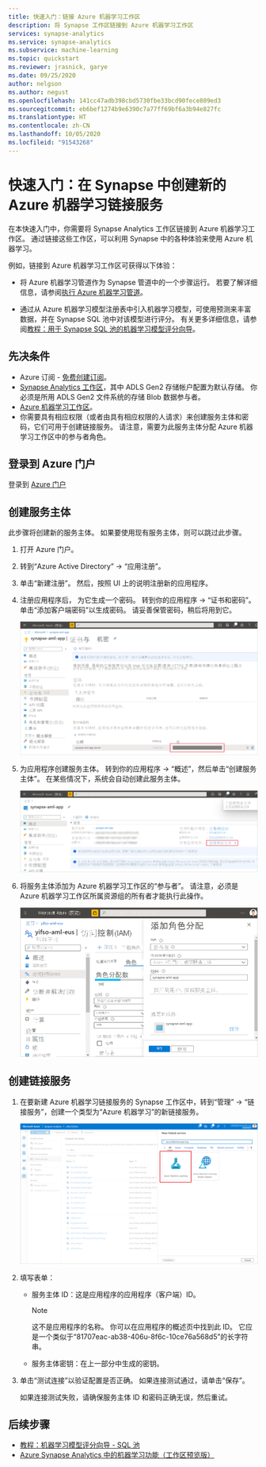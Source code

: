 ```yaml
---
title: 快速入门：链接 Azure 机器学习工作区
description: 将 Synapse 工作区链接到 Azure 机器学习工作区
services: synapse-analytics
ms.service: synapse-analytics
ms.subservice: machine-learning
ms.topic: quickstart
ms.reviewer: jrasnick, garye
ms.date: 09/25/2020
author: nelgson
ms.author: negust
ms.openlocfilehash: 141cc47adb398cbd5730fbe33bcd90fece809ed3
ms.sourcegitcommit: eb6bef1274b9e6390c7a77ff69bf6a3b94e827fc
ms.translationtype: HT
ms.contentlocale: zh-CN
ms.lasthandoff: 10/05/2020
ms.locfileid: "91543268"
---
```

# <a name="quickstart-create-a-new-azure-machine-learning-linked-service-in-synapse"></a>快速入门：在 Synapse 中创建新的 Azure 机器学习链接服务

在本快速入门中，你需要将 Synapse Analytics 工作区链接到 Azure 机器学习工作区。 通过链接这些工作区，可以利用 Synapse 中的各种体验来使用 Azure 机器学习。

例如，链接到 Azure 机器学习工作区可获得以下体验：

- 将 Azure 机器学习管道作为 Synapse 管道中的一个步骤运行。 若要了解详细信息，请参阅[执行 Azure 机器学习管道](/azure/data-factory/transform-data-machine-learning-service)。

- 通过从 Azure 机器学习模型注册表中引入机器学习模型，可使用预测来丰富数据，并在 Synapse SQL 池中对该模型进行评分。 有关更多详细信息，请参阅[教程：用于 Synapse SQL 池的机器学习模型评分向导](tutorial-sql-pool-model-scoring-wizard.md)。

## <a name="prerequisites"></a>先决条件

- Azure 订阅 - [免费创建订阅](https://azure.microsoft.com/free/)。
- [Synapse Analytics 工作区](../get-started-create-workspace.md)，其中 ADLS Gen2 存储帐户配置为默认存储。 你必须是所用 ADLS Gen2 文件系统的存储 Blob 数据参与者。
- [Azure 机器学习工作区](/azure/machine-learning/how-to-manage-workspace)。
- 你需要具有相应权限（或者由具有相应权限的人请求）来创建服务主体和密码，它们可用于创建链接服务。 请注意，需要为此服务主体分配 Azure 机器学习工作区中的参与者角色。

## <a name="sign-in-to-the-azure-portal"></a>登录到 Azure 门户

登录到 [Azure 门户](https://portal.azure.com/)

## <a name="create-a-service-principal"></a>创建服务主体

此步骤将创建新的服务主体。 如果要使用现有服务主体，则可以跳过此步骤。
1. 打开 Azure 门户。 

1. 转到“Azure Active Directory” -> “应用注册”。 

1. 单击“新建注册”。 然后，按照 UI 上的说明注册新的应用程序。

1. 注册应用程序后， 为它生成一个密码。 转到你的应用程序  -> “证书和密码”。 单击“添加客户端密码”以生成密码。 请妥善保管密码，稍后将用到它。

   ![生成密码](media/quickstart-integrate-azure-machine-learning/quickstart-integrate-azure-machine-learning-createsp-00a.png)

1. 为应用程序创建服务主体。 转到你的应用程序  -> “概述”，然后单击“创建服务主体”。 在某些情况下，系统会自动创建此服务主体。

   ![创建服务主体](media/quickstart-integrate-azure-machine-learning/quickstart-integrate-azure-machine-learning-createsp-00b.png)

1. 将服务主体添加为 Azure 机器学习工作区的“参与者”。 请注意，必须是 Azure 机器学习工作区所属资源组的所有者才能执行此操作。

   ![分配参与者角色](media/quickstart-integrate-azure-machine-learning/quickstart-integrate-azure-machine-learning-createsp-00c.png)

## <a name="create-a-linked-service"></a>创建链接服务

1. 在要新建 Azure 机器学习链接服务的 Synapse 工作区中，转到“管理” -> “链接服务”，创建一个类型为“Azure 机器学习”的新链接服务。

   ![创建链接服务](media/quickstart-integrate-azure-machine-learning/quickstart-integrate-azure-machine-learning-create-linked-service-00a.png)

2. 填写表单：

   - 服务主体 ID：这是应用程序的应用程序（客户端）ID。
  
     > [!NOTE]
     > 这不是应用程序的名称。 你可以在应用程序的概述页中找到此 ID。 它应是一个类似于“81707eac-ab38-406u-8f6c-10ce76a568d5”的长字符串。

   - 服务主体密钥：在上一部分中生成的密钥。

3. 单击“测试连接”以验证配置是否正确。 如果连接测试通过，请单击“保存”。

   如果连接测试失败，请确保服务主体 ID 和密码正确无误，然后重试。

## <a name="next-steps"></a>后续步骤

- [教程：机器学习模型评分向导 - SQL 池](tutorial-sql-pool-model-scoring-wizard.md)
- [Azure Synapse Analytics 中的机器学习功能（工作区预览版）](what-is-machine-learning.md)
